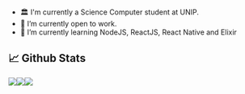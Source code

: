 
  - 🏛️ I'm currently a Science Computer student at UNIP.
  - 🔭 I’m currently open to work.
  - 🌱 I’m currently learning NodeJS, ReactJS, React Native and Elixir


## 📈 Github Stats

![](https://github-profile-summary-cards.vercel.app/api/cards/profile-details?username=nunees&theme=github_dark)![](https://github-readme-stats.vercel.app/api?username=nunees&show_icons=true&theme=gotham)![](https://github-profile-summary-cards.vercel.app/api/cards/productive-time?username=nunees&theme=github_dark)

